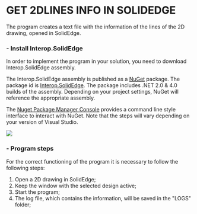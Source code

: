 # GET 2DLINES INFO IN SOLIDEDGE

The program creates a text file with the information of the lines of the 2D drawing, opened in SolidEdge.

### - Install Interop.SolidEdge

In order to implement the program in your solution, you need to download Interop.SolidEdge assembly. 

The Interop.SolidEdge assembly is published as a [NuGet](https://www.nuget.org/) package. The package id is [Interop.SolidEdge](https://www.nuget.org/packages/Interop.SolidEdge). The package includes .NET 2.0 & 4.0 builds of the assembly. Depending on your project settings, NuGet will reference the appropriate assembly.

The [Nuget Package Manager Console](http://docs.nuget.org/docs/start-here/using-the-package-manager-console) provides a command line style interface to interact with NuGet. Note that the steps will vary depending on your version of Visual Studio.

![](https://raw.githubusercontent.com/SolidEdgeCommunity/Interop.SolidEdge/master/media/Install.png)


### - Program steps

For the correct functioning of the program it is necessary to follow the following steps:
1) Open a 2D drawing in SolidEdge;
2) Keep the window with the selected design active;
3) Start the program;
4) The log file, which contains the information, will be saved in the "LOGS" folder;

